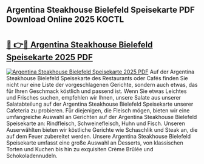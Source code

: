 ## Argentina Steakhouse Bielefeld Speisekarte PDF Download Online 2025 KOCTL

# <h2><a href="http://gc7oa9.nevu.top/?p=Argentina+Steakhouse+Bielefeld+Speisekarte">🔗 👉🔴 Argentina Steakhouse Bielefeld Speisekarte 2025 PDF</a></h2>

[![Argentina Steakhouse Bielefeld Speisekarte 2025 PDF](https://i.imgur.com/dBaPXMq.png)](http://gc7oa9.nevu.top/?p=Argentina+Steakhouse+Bielefeld+Speisekarte)
Auf der Argentina Steakhouse Bielefeld Speisekarte des Restaurants oder Cafés finden Sie nicht nur eine Liste der vorgeschlagenen Gerichte, sondern auch etwas, das für Ihren Geschmack köstlich und passend ist. Wenn Sie etwas Leichtes und Frisches suchen, empfehlen wir Ihnen, unsere Salate aus unserer Salatabteilung auf der Argentina Steakhouse Bielefeld Speisekarte unserer Cafeteria zu probieren. Für diejenigen, die Fleisch mögen, bieten wir eine umfangreiche Auswahl an Gerichten auf der Argentina Steakhouse Bielefeld Speisekarte an: Rindfleisch, Schweinefleisch, Huhn und Fisch. Unseren Auserwählten bieten wir köstliche Gerichte wie Schaschlik und Steak an, die auf dem Feuer zubereitet werden. Unsere Argentina Steakhouse Bielefeld Speisekarte umfasst eine große Auswahl an Desserts, von klassischen Torten und Kuchen bis hin zu exquisiten Crème Brûlée und Schokoladennudeln.
